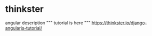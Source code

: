 # thinkster
angular description
"""
tutorial is here
"""
https://thinkster.io/django-angularjs-tutorial/
